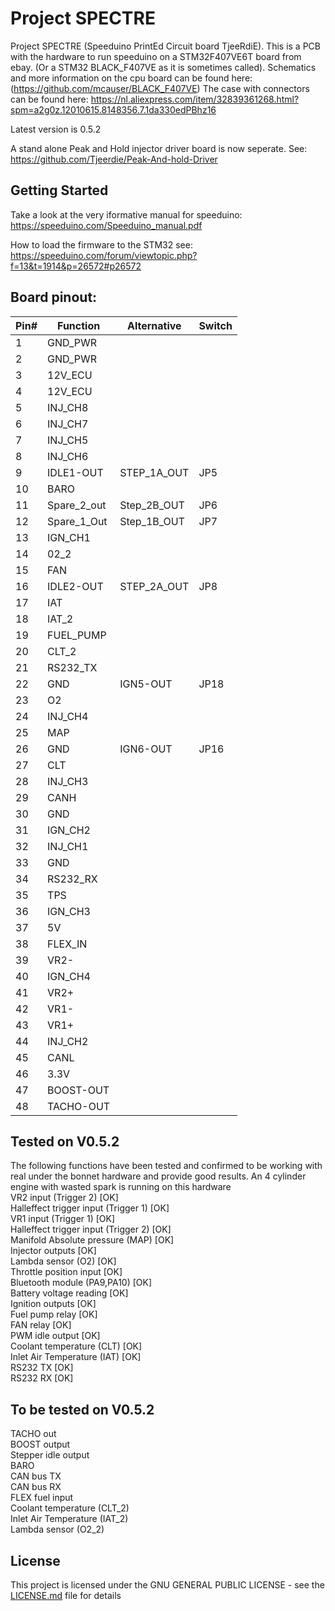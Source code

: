 # Project SPECTRE
Project SPECTRE	(Speeduino PrintEd Circuit board TjeeRdiE). This is a PCB with the hardware to run speeduino on a STM32F407VE6T board from ebay. (Or a STM32 BLACK_F407VE as it is sometimes called). Schematics and more information on the cpu board can be found here: (https://github.com/mcauser/BLACK_F407VE) The case with connectors can be found here: https://nl.aliexpress.com/item/32839361268.html?spm=a2g0z.12010615.8148356.7.1da330edPBhz16

Latest version is 0.5.2

A stand alone Peak and Hold injector driver board is now seperate. See: https://github.com/Tjeerdie/Peak-And-hold-Driver

## Getting Started
Take a look at the very iformative manual for speeduino:
https://speeduino.com/Speeduino_manual.pdf

How to load the firmware to the STM32 see:
https://speeduino.com/forum/viewtopic.php?f=13&t=1914&p=26572#p26572

## Board pinout:
| Pin# | Function    | Alternative | Switch |
|-----|-------------|-------------|--------|
| 1   | GND_PWR     |             |        |
| 2   | GND_PWR     |             |        |
| 3   | 12V_ECU     |             |        |
| 4   | 12V_ECU     |             |        |
| 5   | INJ_CH8     |             |        |
| 6   | INJ_CH7     |             |        |
| 7   | INJ_CH5     |             |        |
| 8   | INJ_CH6     |             |        |
| 9   | IDLE1-OUT   | STEP_1A_OUT | JP5    |
| 10  | BARO        |             |        |
| 11  | Spare_2_out | Step_2B_OUT | JP6    |
| 12  | Spare_1_Out | Step_1B_OUT | JP7    |
| 13  | IGN_CH1     |             |        |
| 14  | 02_2        |             |        |
| 15  | FAN         |             |        |
| 16  | IDLE2-OUT   | STEP_2A_OUT | JP8    |
| 17  | IAT         |             |        |
| 18  | IAT_2       |             |        |
| 19  | FUEL_PUMP   |             |        |
| 20  | CLT_2       |             |        |
| 21  | RS232_TX    |             |        |
| 22  | GND         | IGN5-OUT    | JP18   |
| 23  | O2          |             |        |
| 24  | INJ_CH4     |             |        |
| 25  | MAP         |             |        |
| 26  | GND         | IGN6-OUT    | JP16   |
| 27  | CLT         |             |        |
| 28  | INJ_CH3     |             |        |
| 29  | CANH        |             |        |
| 30  | GND         |             |        |
| 31  | IGN_CH2     |             |        |
| 32  | INJ_CH1     |             |        |
| 33  | GND         |             |        |
| 34  | RS232_RX    |             |        |
| 35  | TPS         |             |        |
| 36  | IGN_CH3     |             |        |
| 37  | 5V          |             |        |
| 38  | FLEX_IN     |             |        |
| 39  | VR2-        |             |        |
| 40  | IGN_CH4     |             |        |
| 41  | VR2+        |             |        |
| 42  | VR1-        |             |        |
| 43  | VR1+        |             |        |
| 44  | INJ_CH2     |             |        |
| 45  | CANL        |             |        |
| 46  | 3.3V        |             |        |
| 47  | BOOST-OUT   |             |        |
| 48  | TACHO-OUT   |             |        |


## Tested on V0.5.2
The following functions have been tested and confirmed to be working with real under the bonnet hardware and provide good results. An 4 cylinder engine with wasted spark is running on this hardware<br/> 
VR2 input (Trigger 2) [OK]<br/> 
Halleffect trigger input (Trigger 1) [OK]<br/>
VR1 input (Trigger 1) [OK] <br/> 
Halleffect trigger input (Trigger 2) [OK]<br/>
Manifold Absolute pressure (MAP) [OK]<br/>
Injector outputs [OK]<br/>
Lambda sensor (O2) [OK]<br/>
Throttle position input [OK]<br/>
Bluetooth module (PA9,PA10) [OK]<br/>
Battery voltage reading [OK]<br/> 
Ignition outputs [OK]<br/> 
Fuel pump relay [OK]<br/>
FAN relay [OK]<br/>
PWM idle output [OK]<br/>
Coolant temperature (CLT) [OK]<br/>
Inlet Air Temperature (IAT) [OK]<br/>
RS232 TX [OK]<br/>
RS232 RX [OK]<br/>

## To be tested on V0.5.2
TACHO out<br/>
BOOST output<br/>
Stepper idle output<br/> 
BARO <br/>
CAN bus TX<br/>
CAN bus RX<br/>
FLEX fuel input<br/>
Coolant temperature (CLT_2) <br/>
Inlet Air Temperature (IAT_2) <br/>
Lambda sensor (O2_2) <br/>



## License
This project is licensed under the GNU GENERAL PUBLIC LICENSE - see the [LICENSE.md](LICENSE.md) file for details


